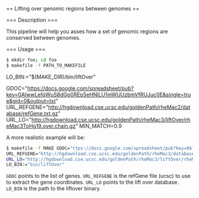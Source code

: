 == Lifting over genomic regions between genomes ==

=== Description ===

This pipeline will help you asses how a set of genomic regions are conserved
between genomes.

=== Usage ===

```sh
$ mkdir foo; cd foo
$ makefile -f PATH_TO_MAKEFILE
```

LO_BIN:="$(MAKE_DIR)/bin/liftOver"

GDOC="https://docs.google.com/spreadsheet/pub?key=0AlwwLefqWuS8dGp0REp5eHNlLU1mWUUzbmVfRUJuc0E&single=true&gid=0&output=txt"
URL_REFGENE="http://hgdownload.cse.ucsc.edu/goldenPath/rheMac2/database/refGene.txt.gz"
URL_LO="http://hgdownload.cse.ucsc.edu/goldenPath/rheMac3/liftOver/rheMac3ToHg19.over.chain.gz"
MIN_MATCH=0.9

A more realistic example will be:

```bash
$ makefile -f MAKE GDOC="ttps://docs.google.com/spreadsheet/pub?key=0AlwwL" \
URL_REFGENE="http://hgdownload.cse.ucsc.edu/goldenPath/rheMac3/database/refGene.txt.gz"
URL_LO="http://hgdownload.cse.ucsc.edu/goldenPath/rheMac3/liftOver/rheMac3ToHg19.over.chain.gz"
LO_BIN:="bin/liftOver"
```

```GDOC``` points to the list of genes.
```URL_REFGENE``` is the refGene file (ucsc) to use to extract the gene coordinates.
```URL_LO```  points to the lift over database.
```LO_BIN``` is the path to the liftover binary.


